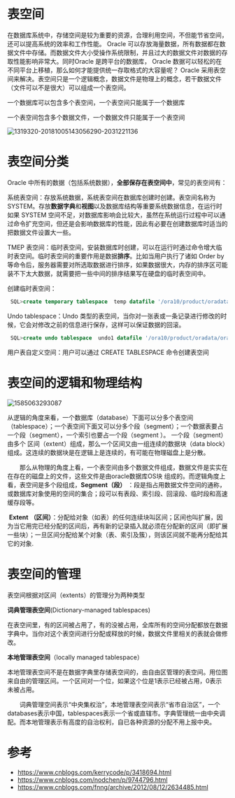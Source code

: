 # 表空间

在数据库系统中，存储空间是较为重要的资源，合理利用空间，不但能节省空间，还可以提高系统的效率和工作性能。 Oracle 可以存放海量数据，所有数据都在数据文件中存储。而数据文件大小受操作系统限制，并且过大的数据文件对数据的存取性能影响非常大。同时Oracle 是跨平台的数据库， Oracle 数据可以轻松的在不同平台上移植，那么如何才能提供统一存取格式的大容量呢？ Oracle 采用表空间来解决。表空间只是一个逻辑概念，数据文件是物理上的概念，若干数据文件（文件可以不是很大）可以组成一个表空间。

一个数据库可以包含多个表空间，一个表空间只能属于一个数据库

一个表空间包含多个数据文件，一个数据文件只能属于一个表空间



![1319320-20181005143056290-2031221136](http://img.pina.fun/20200324230520-596473.png)



# 表空间分类

Oracle 中所有的数据（包括系统数据），**全部保存在表空间中**，常见的表空间有： 		

   系统表空间：存放系统数据，系统表空间在数据库创建时创建。表空间名称为SYSTEM。存放**数据字典**和**视图**以及数据库结构等重要系统数据信息，在运行时如果 SYSTEM 空间不足，对数据库影响会比较大，虽然在系统运行过程中可以通过命令扩充空间，但还是会影响数据库的性能，因此有必要在创建数据库时适当的把数据文件设置大一些。

  TMEP 表空间：临时表空间，安装数据库时创建，可以在运行时通过命令增大临时表空间。临时表空间的重要作用是数据**排序**。比如当用户执行了诸如 Order by 等命令后，服务器需要对所选取数据进行排序，如果数据很大，内存的排序区可能装不下太大数据，就需要把一些中间的排序结果写在硬盘的临时表空间中。

创建临时表空间：

```sql
 SQL>create temporary tablespace  temp datafile '/ora10/product/oradata/ora10/paul01.dbf' size 20m  extent management local uniform size 4m;
```

Undo  tablespace：Undo 类型的表空间，当你对一张表或一条记录进行修改的时候，它会对修改之前的信息进行保存，这样可以保证数据的回滚。

```sql
 SQL>create undo tablespace  undo1 datafile '/ora10/product/oradata/ora10/paul01.dbf' size 20m;
```

   用户表自定义空间：用户可以通过 CREATE TABLESPACE 命令创建表空间 



# 表空间的逻辑和物理结构

![1585063293087](C:\Users\古春波\AppData\Roaming\Typora\typora-user-images\1585063293087.png)

​    从逻辑的角度来看，一个数据库（database）下面可以分多个表空间（tablespace）；一个表空间下面又可以分多个段（segment）；一个数据表要占一个段（segment），一个索引也要占一个段（segment ）。 一个段（segment）由多个 区间（extent）组成，那么一个区间又由一组连续的数据块（data block）组成。这连续的数据块是在逻辑上是连续的，有可能在物理磁盘上是分散。

　　那么从物理的角度上看，一个表空间由多个数据文件组成，数据文件是实实在在存在的磁盘上的文件，这些文件是由oracle数据库OS块 组成的。而逻辑角度上看，表空间是多个段组成，**Segment（段）** ：段是指占用数据文件空间的通称，或数据库对象使用的空间的集合；段可以有表段、索引段、回滚段、临时段和高速缓存段等。

​	**Extent** **（区间）**：分配给对象（如表）的任何连续块叫区间；区间也叫扩展，因为当它用完已经分配的区间后，再有新的记录插入就必须在分配新的区间（即扩展一些块）；一旦区间分配给某个对象（表、索引及簇），则该区间就不能再分配给其它的对象.



# 表空间的管理

表空间根据对区间（extents）的管理分为两种类型

**词典管理表空间**(Dictionary-managed tablespaces)

​    在表空间里，有的区间被占用了，有的没被占用，全库所有的空间分配都放在数据字典中。当你对这个表空间进行分配或释放的时候，数据文件里相关的表就会做修改。

**本地管理表空间**（locally managed tablespace）

​      本地管理表空间不是在数据字典里存储表空间的，由自由区管理的表空间。用位图来自由的管理区间。一个区间对一个位，如果这个位是1表示已经被占用，0表示未被占用。

　　词典管理空间表示“中央集权治”，本地管理表空间表示“省市自治区”，一个databases表示中国，tablespaces表示一个省或直辖市。字典管理统一由中央调配。而本地管理表示有高度的自治权利，自已各种资源的分配不用上报中央。



# 参考

- https://www.cnblogs.com/kerrycode/p/3418694.html
- https://www.cnblogs.com/nodchen/p/9744796.html
- https://www.cnblogs.com/fnng/archive/2012/08/12/2634485.html